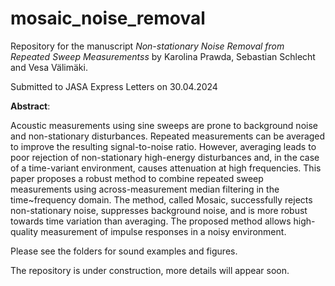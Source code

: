 # mosaic_noise_removal
Repository for the manuscript _Non-stationary Noise Removal from Repeated Sweep Measurementss_ by Karolina Prawda, Sebastian Schlecht and Vesa Välimäki. 

Submitted to JASA Express Letters on 30.04.2024

**Abstract**:

Acoustic measurements using sine sweeps are prone to background noise and non-stationary disturbances. Repeated measurements can be averaged to improve the resulting signal-to-noise ratio. However, averaging leads to poor rejection of non-stationary high-energy disturbances and, in the case of a time-variant environment, causes attenuation at high frequencies. This paper proposes a robust method to combine repeated sweep measurements using across-measurement median filtering in the time~frequency domain. The method, called Mosaic, successfully rejects non-stationary noise, suppresses background noise, and is more robust towards time variation than averaging. The proposed method allows high-quality measurement of impulse responses in a noisy environment.  


Please see the folders for sound examples and figures.

The repository is under construction, more details will appear soon. 
